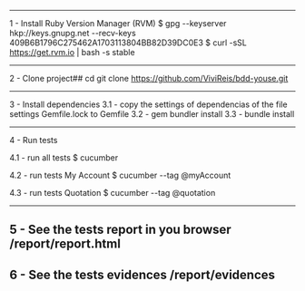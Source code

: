 -----------------------
1 - Install Ruby Version Manager (RVM)
    $ gpg --keyserver hkp://keys.gnupg.net --recv-keys 409B6B1796C275462A1703113804BB82D39DC0E3
    $ curl -sSL https://get.rvm.io | bash -s stable

-----------------------
2 - Clone project##
    cd <your projects path>
    git clone https://github.com/ViviReis/bdd-youse.git

-----------------------
3 - Install dependencies
3.1 - copy the settings of dependencias of the file settings Gemfile.lock to Gemfile
3.2 - gem bundler install
3.3 - bundle install

-----------------------
4 - Run tests

4.1 - run all tests
    $ cucumber

4.2 - run tests My Account
    $ cucumber --tag @myAccount
   
4.3 - run tests Quotation
    $ cucumber --tag @quotation
    
-----------------------
5 - See the tests report in you browser
    <your bdd project path>/report/report.html
-----------------------

6 - See the tests evidences
    <your bdd project path>/report/evidences
-----------------------
